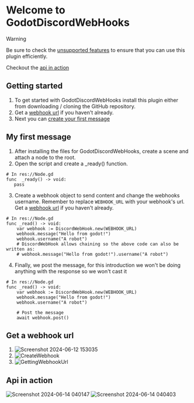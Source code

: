 # Welcome to GodotDiscordWebHooks

> [!WARNING]
> Be sure to check the [unsupported features](https://github.com/TheLsbt/GodotDiscordWebHooks/wiki/Features#unsupported-features) to ensure that you can use this plugin efficiently.

Checkout the [api in action](https://github.com/TheLsbt/GodotDiscordWebHooks#api-in-action)

## Getting started
1. To get started with GodotDiscordWebHooks install this plugin either from downloading / cloning the GitHub repository.
3. Get a [webhook url](https://github.com/TheLsbt/GodotDiscordWebHooks#get-a-webhook-url) if you haven't already.
4. Next you can [create your first message](https://github.com/TheLsbt/GodotDiscordWebHooks#my-first-message)


## My first message
1. After installing the files for GodotDiscordWebHooks, create a scene and attach a node to the root.
2. Open the script and create a _ready() function.
```gdscript
# In res://Node.gd
func  _ready() -> void:
   pass
```
3. Create a webhook object to send content and change the webhooks username. Remember to replace `WEBHOOK_URL` with your webhook's url. Get a [webhook url](https://github.com/TheLsbt/GodotDiscordWebHooks/wiki/Home/_edit#get-a-webhook-url) if you haven't already.
```gdscript
# In res://Node.gd
func _read() -> void:
	var webhook := DiscordWebHook.new(WEBHOOK_URL)
	webhook.message("Hello from godot!")
	webhook.username("A robot")
	# DiscordWebHook allows chaining so the above code can also be written as:
	# webhook.message("Hello from godot!").username("A robot")

```
4. Finally, we post the message, for this introduction we won't be doing anything with the response so we won't cast it
```gdscript
# In res://Node.gd
func _read() -> void:
	var webhook := DiscordWebHook.new(WEBHOOK_URL)
	webhook.message("Hello from godot!")
	webhook.username("A robot")

	# Post the message
	await webhook.post()
```

## Get a webhook url
 1. ![Screenshot 2024-06-12 153035](https://github.com/TheLsbt/DiscordWebHooks/assets/141819348/51360b09-7a1a-4745-8328-98f40c494246)
 2. ![CreateWebhook](https://github.com/TheLsbt/DiscordWebHooks/assets/141819348/59954545-994d-4019-a78a-e9d7caad3f85)
 3. ![GettingWebhookUrl](https://github.com/TheLsbt/DiscordWebHooks/assets/141819348/b05af915-c95d-438f-92ec-6390dfbe442b)


## Api in action
![Screenshot 2024-06-14 040147](https://github.com/TheLsbt/GodotDiscordWebHooks/assets/141819348/1b2b3ba5-b314-4385-b37c-ba0babcb2f3e)
![Screenshot 2024-06-14 040403](https://github.com/TheLsbt/GodotDiscordWebHooks/assets/141819348/a737e4ce-572e-4474-b3c5-cd6447bba77b)
